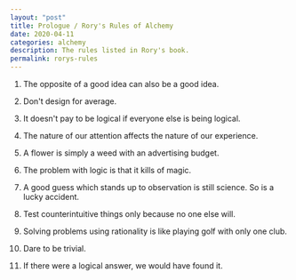 ```yaml
---
layout: "post"
title: Prologue / Rory's Rules of Alchemy
date: 2020-04-11
categories: alchemy
description: The rules listed in Rory's book.
permalink: rorys-rules
---
```


1. The opposite of a good idea can also be a good idea.

2. Don't design for average.

3. It doesn't pay to be logical if everyone else is being logical.

4. The nature of our attention affects the nature of our experience.

5. A flower is simply a weed with an advertising budget.

6. The problem with logic is that it kills of magic.

7. A good guess which stands up to observation is still science. So is a lucky accident.

8. Test counterintuitive things only because no one else will.

9. Solving problems using rationality is like playing golf with only one club.

10. Dare to be trivial.

11. If there were a logical answer, we would have found it.
